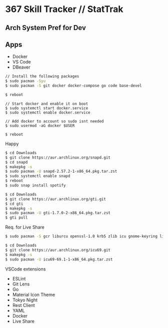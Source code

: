 # 367 Skill Tracker // StatTrak

## Arch System Pref for Dev

## Apps
 - Docker
 - VS Code
 - DBeaver

```sh
// Install the following packages
$ sudo pacman -Syu
$ sudo pacman -S git docker docker-compose go code base-devel 

$ reboot
```

```
// Start docker and enable it on boot
$ sudo systemctl start docker.service
$ sudo systemctl enable docker.service

// Add docker to account so sudo isnt needed
$ sudo usermod -aG docker $USER

$ reboot
```

Happy
```sh
$ cd Downloads
$ git clone https://aur.archlinux.org/snapd.git
$ cd snapd
$ makepkg -s
$ sudo pacman -U snapd-2.57.2-1-x86_64.pkg.tar.zst 
$ sudo systemctl enable snapd
$ reboot
$ sudo snap install spotify

$ cd Downloads
$ git clone https://aur.archlinux.org/gti.git
$ cd gti
$ makepkg -s
$ sudo pacman -U gti-1.7.0-2-x86_64.pkg.tar.zst
$ gti pull
```

Req. for Live Share
```sh
$ sudo pacman -S gcr liburcu openssl-1.0 krb5 zlib icu gnome-keyring libsecret desktop-file-utils xorg-xprop

$ cd Downloads
$ git clone https://aur.archlinux.org/icu69.git
$ makepkg -s
$ sudo pacman -U icu69-69.1-1-x86_64.pkg.tar.zst 

```


VSCode extensions
 - ESLint
 - Git Lens
 - Go
 - Material Icon Theme
 - Tokyo Night
 - Rest Client
 - YAML
 - Docker
 - Live Share